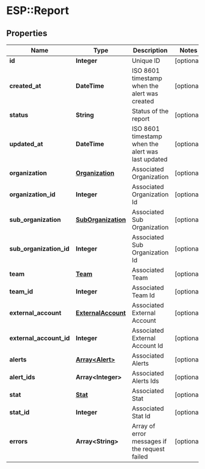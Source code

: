 # ESP::Report

## Properties
Name | Type | Description | Notes
------------ | ------------- | ------------- | -------------
**id** | **Integer** | Unique ID | [optional] 
**created_at** | **DateTime** | ISO 8601 timestamp when the alert was created | [optional] 
**status** | **String** | Status of the report | [optional] 
**updated_at** | **DateTime** | ISO 8601 timestamp when the alert was last updated | [optional] 
**organization** | [**Organization**](Organization.md) | Associated Organization | [optional] 
**organization_id** | **Integer** | Associated Organization Id | [optional] 
**sub_organization** | [**SubOrganization**](SubOrganization.md) | Associated Sub Organization | [optional] 
**sub_organization_id** | **Integer** | Associated Sub Organization Id | [optional] 
**team** | [**Team**](Team.md) | Associated Team | [optional] 
**team_id** | **Integer** | Associated Team Id | [optional] 
**external_account** | [**ExternalAccount**](ExternalAccount.md) | Associated External Account | [optional] 
**external_account_id** | **Integer** | Associated External Account Id | [optional] 
**alerts** | [**Array&lt;Alert&gt;**](Alert.md) | Associated Alerts | [optional] 
**alert_ids** | **Array&lt;Integer&gt;** | Associated Alerts Ids | [optional] 
**stat** | [**Stat**](Stat.md) | Associated Stat | [optional] 
**stat_id** | **Integer** | Associated Stat Id | [optional] 
**errors** | **Array&lt;String&gt;** | Array of error messages if the request failed | [optional] 


